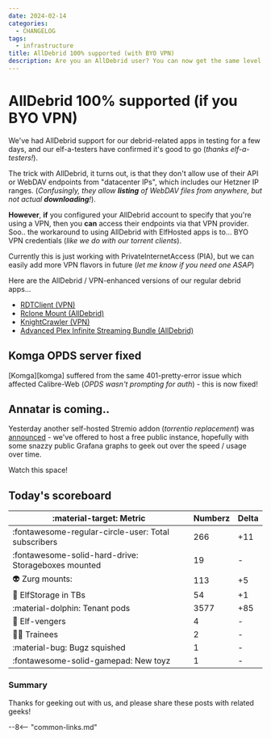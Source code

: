 ```yaml
---
date: 2024-02-14
categories:
  - CHANGELOG
tags:
  - infrastructure
title: AllDebrid 100% supported (with BYO VPN)
description: Are you an AllDebrid user? You can now get the same level of support as Real-Debrid (rclone mounts, KnightCrawler, and RDTClient), with one exception - you'll need to BYO VPN. Here's the details..
---
```


# AllDebrid 100% supported (if you BYO VPN)

We've had AllDebrid support for our debrid-related apps in testing for a few days, and our elf-a-testers have confirmed it's good to go (*thanks elf-a-testers!*).

The trick with AllDebrid, it turns out, is that they don't allow use of their API or WebDAV endpoints from "datacenter IPs", which includes our Hetzner IP ranges. (*Confusingly, they allow **listing** of WebDAV files from anywhere, but not actual **downloading**!*).

**However**, **if** you configured your AllDebrid account to specify that you're using a VPN, then you **can** access their endpoints via that VPN provider. Soo.. the workaround to using AllDebrid with ElfHosted apps is to... BYO VPN credentials (*like we do with our torrent clients*).

Currently this is just working with PrivateInternetAccess (PIA), but we can easily add more VPN flavors in future (*let me know if you need one ASAP*)

Here are the AllDebrid / VPN-enhanced versions of our regular debrid apps...

<!-- more -->

* [RDTClient (VPN)](https://store.elfhosted.com/product/rdtclient-vpn-pia)
* [Rclone Mount (AllDebrid)](https://store.elfhosted.com/product/rclone-alldebrid-pia)
* [KnightCrawler (VPN)](https://store.elfhosted.com/product/knightcrawler-vpn)
* [Advanced Plex Infinite Streaming Bundle (AllDebrid)](https://store.elfhosted.com/product/advanced-infinite-arr-plex-alldebrid-streaming-bundle)

## Komga OPDS server fixed

[Komga][komga] suffered from the same 401-pretty-error issue which affected Calibre-Web (*OPDS wasn't prompting for auth*) - this is now fixed!

## Annatar is coming..

Yesterday another self-hosted Stremio addon (*torrentio replacement*) was [announced](https://www.reddit.com/r/StremioAddons/comments/1apghdn/annatar_the_fastest_selfhosted_justintime/) - we've offered to host a free public instance, hopefully with some snazzy public Grafana graphs to geek out over the speed / usage over time. 

Watch this space!

## Today's scoreboard

:material-target: Metric | Numberz | Delta
---------|----------|----------
:fontawesome-regular-circle-user: Total subscribers | 266 | +11
:fontawesome-solid-hard-drive: Storageboxes mounted | 19 | -
:alien: Zurg mounts: | 113 | +5
:floppy_disk: ElfStorage in TBs | 54 | +1
:material-dolphin: Tenant pods | 3577 | +85
:superhero: Elf-vengers | 4 | -
:student: Trainees | 2 | -
:material-bug: Bugz squished | 1 | -
:fontawesome-solid-gamepad: New toyz | 1 | -

### Summary

Thanks for geeking out with us, and please share these posts with related geeks!

--8<-- "common-links.md"